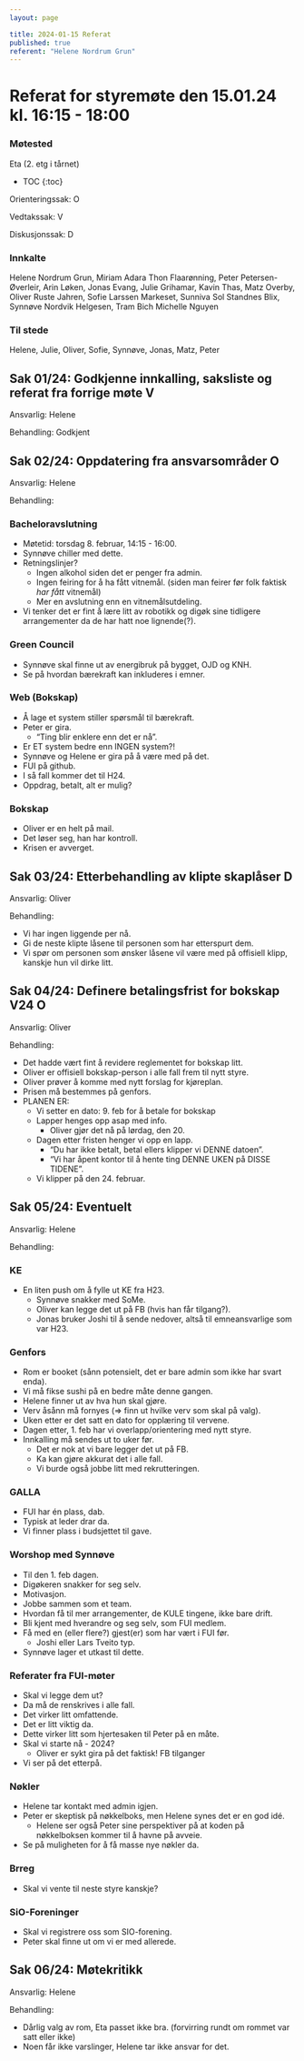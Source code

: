 ```yaml
---
layout: page

title: 2024-01-15 Referat
published: true
referent: "Helene Nordrum Grun"
---
```


# Referat for styremøte den 15.01.24 kl. 16:15 - 18:00

### Møtested

Eta (2. etg i tårnet)

- TOC
  {:toc}

Orienteringssak: O

Vedtakssak: V

Diskusjonssak: D

### Innkalte

Helene Nordrum Grun, Miriam Adara Thon Flaarønning, Peter Petersen-Øverleir, Arin Løken, Jonas Evang, Julie Grihamar, Kavin Thas, Matz Overby, Oliver Ruste Jahren, Sofie Larssen Markeset, Sunniva Sol Standnes Blix, Synnøve Nordvik Helgesen, Tram Bich Michelle Nguyen

### Til stede

Helene, Julie, Oliver, Sofie, Synnøve, Jonas, Matz, Peter

## Sak 01/24: Godkjenne innkalling, saksliste og referat fra forrige møte V

Ansvarlig: Helene

Behandling: Godkjent

## Sak 02/24: Oppdatering fra ansvarsområder O

Ansvarlig: Helene

Behandling:

### Bacheloravslutning

- Møtetid: torsdag 8. februar, 14:15 - 16:00.
- Synnøve chiller med dette.
- Retningslinjer?
  - Ingen alkohol siden det er penger fra admin.
  - Ingen feiring for å ha fått vitnemål. (siden man feirer før folk faktisk _har fått_ vitnemål)
  - Mer en avslutning enn en vitnemålsutdeling.
- Vi tenker det er fint å lære litt av robotikk og digøk sine tidligere arrangementer da de har hatt noe lignende(?).

### Green Council

- Synnøve skal finne ut av energibruk på bygget, OJD og KNH.
- Se på hvordan bærekraft kan inkluderes i emner.

### Web (Bokskap)

- Å lage et system stiller spørsmål til bærekraft.
- Peter er gira.
  - “Ting blir enklere enn det er nå”.
- Er ET system bedre enn INGEN system?!
- Synnøve og Helene er gira på å være med på det.
- FUI på github.
- I så fall kommer det til H24.
- Oppdrag, betalt, alt er mulig?

### Bokskap

- Oliver er en helt på mail.
- Det løser seg, han har kontroll.
- Krisen er avverget.

## Sak 03/24: Etterbehandling av klipte skaplåser D

Ansvarlig: Oliver

Behandling:

- Vi har ingen liggende per nå.
- Gi de neste klipte låsene til personen som har etterspurt dem.
- Vi spør om personen som ønsker låsene vil være med på offisiell klipp, kanskje hun vil dirke litt.

## Sak 04/24: Definere betalingsfrist for bokskap V24 O

Ansvarlig: Oliver

Behandling:

- Det hadde vært fint å revidere reglementet for bokskap litt.
- Oliver er offisiell bokskap-person i alle fall frem til nytt styre.
- Oliver prøver å komme med nytt forslag for kjøreplan.
- Prisen må bestemmes på genfors.
- PLANEN ER:
  - Vi setter en dato: 9. feb for å betale for bokskap
  - Lapper henges opp asap med info.
    - Oliver gjør det nå på lørdag, den 20.
  - Dagen etter fristen henger vi opp en lapp.
    - “Du har ikke betalt, betal ellers klipper vi DENNE datoen”.
    - “Vi har åpent kontor til å hente ting DENNE UKEN på DISSE TIDENE”.
  - Vi klipper på den 24. februar.

## Sak 05/24: Eventuelt

Ansvarlig: Helene

Behandling:

### KE

- En liten push om å fylle ut KE fra H23.
  - Synnøve snakker med SoMe.
  - Oliver kan legge det ut på FB (hvis han får tilgang?).
  - Jonas bruker Joshi til å sende nedover, altså til emneansvarlige som var H23.

### Genfors

- Rom er booket (sånn potensielt, det er bare admin som ikke har svart enda).
- Vi må fikse sushi på en bedre måte denne gangen.
- Helene finner ut av hva hun skal gjøre.
- Verv åsånn må fornyes (=> finn ut hvilke verv som skal på valg).
- Uken etter er det satt en dato for opplæring til vervene.
- Dagen etter, 1. feb har vi overlapp/orientering med nytt styre.
- Innkalling må sendes ut to uker før.
  - Det er nok at vi bare legger det ut på FB.
  - Ka kan gjøre akkurat det i alle fall.
  - Vi burde også jobbe litt med rekrutteringen.

### GALLA

- FUI har én plass, dab.
- Typisk at leder drar da.
- Vi finner plass i budsjettet til gave.

### Worshop med Synnøve

- Til den 1. feb dagen.
- Digøkeren snakker for seg selv.
- Motivasjon.
- Jobbe sammen som et team.
- Hvordan få til mer arrangementer, de KULE tingene, ikke bare drift.
- Bli kjent med hverandre og seg selv, som FUI medlem.
- Få med en (eller flere?) gjest(er) som har vært i FUI før.
  - Joshi eller Lars Tveito typ.
- Synnøve lager et utkast til dette.

### Referater fra FUI-møter

- Skal vi legge dem ut?
- Da må de renskrives i alle fall.
- Det virker litt omfattende.
- Det er litt viktig da.
- Dette virker litt som hjertesaken til Peter på en måte.
- Skal vi starte nå - 2024?
  - Oliver er sykt gira på det faktisk!
    FB tilganger
- Vi ser på det etterpå.

### Nøkler

- Helene tar kontakt med admin igjen.
- Peter er skeptisk på nøkkelboks, men Helene synes det er en god idé.
  - Helene ser også Peter sine perspektiver på at koden på nøkkelboksen kommer til å havne på avveie.
- Se på muligheten for å få masse nye nøkler da.

### Brreg

- Skal vi vente til neste styre kanskje?

### SiO-Foreninger

- Skal vi registrere oss som SIO-forening.
- Peter skal finne ut om vi er med allerede.

## Sak 06/24: Møtekritikk

Ansvarlig: Helene

Behandling:

- Dårlig valg av rom, Eta passet ikke bra. (forvirring rundt om rommet var satt eller ikke)
- Noen får ikke varslinger, Helene tar ikke ansvar for det.

[//]: # " vim: set spl=nb: "

